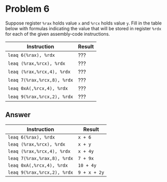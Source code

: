 # Problem 6

Suppose register `%rax` holds value `x` and `%rcx` holds value `y`. Fill in the table below
with formulas indicating the value that will be stored in register `%rdx` for each of
the given assembly-code instructions.

| Instruction                 | Result |
| --------------------------- | ------ |
| `leaq 6(%rax), %rdx`        | ???    |
| `leaq (%rax,%rcx), %rdx`    | ???    |
| `leaq (%rax,%rcx,4), %rdx`  | ???    |
| `leaq 7(%rax,%rcx,8), %rdx` | ???    |
| `leaq 0xA(,%rcx,4), %rdx`   | ???    |
| `leaq 9(%rax,%rcx,2), %rdx` | ???    |

## Answer

| Instruction                 | Result       |
| --------------------------- | ------------ |
| `leaq 6(%rax), %rdx`        | `x + 6`      |
| `leaq (%rax,%rcx), %rdx`    | `x + y`      |
| `leaq (%rax,%rcx,4), %rdx`  | `x + 4y`     |
| `leaq 7(%rax,%rax,8), %rdx` | `7 + 9x`     |
| `leaq 0xA(,%rcx,4), %rdx`   | `10 + 4y`    |
| `leaq 9(%rax,%rcx,2), %rdx` | `9 + x + 2y` |
